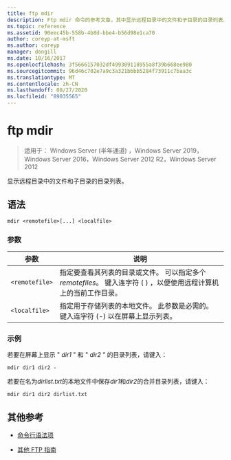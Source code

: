 ```yaml
---
title: ftp mdir
description: Ftp mdir 命令的参考文章，其中显示远程目录中的文件和子目录的目录列表。
ms.topic: reference
ms.assetid: 90eec45b-558b-4b8d-bbe4-b56d98e1ca70
author: coreyp-at-msft
ms.author: coreyp
manager: dongill
ms.date: 10/16/2017
ms.openlocfilehash: 3f5666157032df499309118955a8f39b668ee980
ms.sourcegitcommit: 96d46c702e7a9c3a321bbbb5284f73911c7baa3c
ms.translationtype: MT
ms.contentlocale: zh-CN
ms.lasthandoff: 08/27/2020
ms.locfileid: "89035565"
---
```

# <a name="ftp-mdir"></a>ftp mdir

> 适用于： Windows Server (半年通道) ，Windows Server 2019，Windows Server 2016，Windows Server 2012 R2，Windows Server 2012

显示远程目录中的文件和子目录的目录列表。

## <a name="syntax"></a>语法

```
mdir <remotefile>[...] <localfile>
```

### <a name="parameters"></a>参数

| 参数 | 说明 |
| --------- | ----------- |
| `<remotefile>` | 指定要查看其列表的目录或文件。 可以指定多个 *remotefiles*。 键入连字符 ( ) ，以便使用远程计算机上的当前工作目录。 |
| `<localfile>` | 指定用于存储列表的本地文件。 此参数是必需的。 键入连字符 (-) 以在屏幕上显示列表。 |

### <a name="examples"></a>示例

若要在屏幕上显示 " *dir1* " 和 " *dir2* " 的目录列表，请键入：

```
mdir dir1 dir2 -
```

若要在名为*dirlist.txt*的本地文件中保存*dir1*和*dir2*的合并目录列表，请键入：

```
mdir dir1 dir2 dirlist.txt
```

## <a name="additional-references"></a>其他参考

- [命令行语法项](command-line-syntax-key.md)

- [其他 FTP 指南](/previous-versions/orphan-topics/ws.10/cc756013(v=ws.10))
